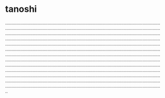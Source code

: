 # tanoshi
..............................................................................................................................................................................................................................................................................................................................................................................................................................................................................................................................................................................................................................................................................................................................................................................................................................................................................................................................................................................................................................................................................................................................................................................................................................................................................................................................................................................................................................................................................................................................................................................................................................................................................